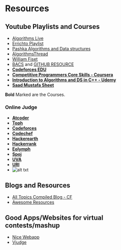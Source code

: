 # Resources
## Youtube Playlists and Courses
+ [Algorithms Live](https://www.youtube.com/c/AlgorithmsLive/videos)
+ [Errichto Playlist](https://www.youtube.com/c/Errichto/playlists)
+ [Pashka Algorithms and Data structures](https://www.youtube.com/watch?v=oWgLjhM-6XE&list=PLrS21S1jm43igE57Ye_edwds_iL7ZOAG4&ab_channel=PavelMavrinPavelMavrin)
+ [AlgorithmsThread](https://www.youtube.com/watch?v=cVBzMXYc4ss&list=PLZU0kmvryb_HZpDW2yfn-H-RxAu_ts6xq&ab_channel=SecondThreadSecondThread)
+ [William Fiset](https://www.youtube.com/c/WilliamFiset-videos/playlists)
+ [BACS](https://www.youtube.com/c/BangladeshAdvancedComputingSocietyBACS/playlists) and [GITHUB RESOURCE](https://baps-bgd.github.io/camp/)
+ **[Codeforces EDU](https://codeforces.com/edu/courses)**
+ **[Competitive Programmers Core Skills - Coursera](https://www.coursera.org/learn/competitive-programming-core-skills)**
+ **[Introduction to Algorithms and DS in C++ - Udemy](https://www.udemy.com/course/introduction-to-algorithms-and-data-structures-in-c/)**
+ **[Saad Mustafa Sheet](https://docs.google.com/spreadsheets/d/1iJZWP2nS_OB3kCTjq8L6TrJJ4o-5lhxDOyTaocSYc-k/edit#gid=123190759)**  

**Bold** Marked are the Courses.

### Online Judge
+ **[Atcoder](https://atcoder.jp/)**
+ **[Toph](https://toph.co/)** 
+ **[Codeforces](https://www.codeforces.com/)**  
+ **[Codechef](https://www.codechef.com/)**
+ **[Hackerearth](https://www.hackerearth.com/challenges/)**  
+ **[Hackerrank](https://www.hackerrank.com/)**  
+ **[Eolymph](https://www.e-olymp.com/en/)**
+ **[Spoj](https://www.spoj.com/)**  
+ **[UVA](https://onlinejudge.org/)**  
+ **[URI](https://www.urionlinejudge.com.br/judge/en/login)**
+ ![alt txt](https://www.codewars.com/users/Syed%20Tahsin/badges/large)    


## Blogs and Resources
+ [All Topics Compiled Blog - CF](https://codeforces.com/blog/entry/91363)
+ [Awesome Resources](https://codeforces.com/blog/entry/23054)

## Good Apps/Websites for virtual contests/mashup
+ [Nice Webapp](https://contestmania.web.app/)
+ [Vjudge](https://vjudge.net/)
